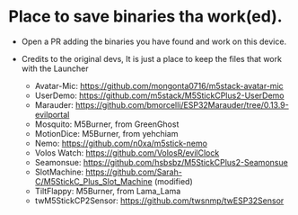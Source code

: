 # Place to save binaries tha work(ed).
* Open a PR adding the binaries you have found and work on this device.
* Credits to the original devs, It is just a place to keep the files that work with the Launcher


  * Avatar-Mic: https://github.com/mongonta0716/m5stack-avatar-mic
  * UserDemo: https://github.com/m5stack/M5StickCPlus2-UserDemo
  * Marauder: https://github.com/bmorcelli/ESP32Marauder/tree/0.13.9-evilportal
  * Mosquito:  M5Burner, from GreenGhost
  * MotionDice:  M5Burner, from yehchiam
  * Nemo: https://github.com/n0xa/m5stick-nemo
  * Volos Watch: https://github.com/VolosR/evilClock
  * Seamonsue: https://github.com/hsbsbz/M5StickCPlus2-Seamonsue
  * SlotMachine: https://github.com/Sarah-C/M5StickC_Plus_Slot_Machine (modified)
  * TiltFlappy: M5Burner, from Lama_Lama
  * twM5StickCP2Sensor: https://github.com/twsnmp/twESP32Sensor
  

  
